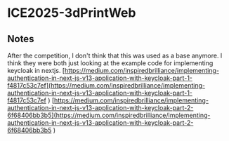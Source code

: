 # ICE2025-3dPrintWeb

## Notes

After the competition, I don't think that this was used as a base anymore. I think they were both just looking at the example code for implementing keycloak in nextjs.
[https://medium.com/inspiredbrilliance/implementing-authentication-in-next-js-v13-application-with-keycloak-part-1-f4817c53c7ef](https://medium.com/inspiredbrilliance/implementing-authentication-in-next-js-v13-application-with-keycloak-part-1-f4817c53c7ef
)
[https://medium.com/inspiredbrilliance/implementing-authentication-in-next-js-v13-application-with-keycloak-part-2-6f68406bb3b5](https://medium.com/inspiredbrilliance/implementing-authentication-in-next-js-v13-application-with-keycloak-part-2-6f68406bb3b5
)
